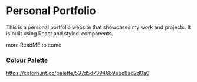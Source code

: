 # Personal Portfolio

This is a personal portfolio website that showcases my work and projects. 
It is built using React and styled-components.

more ReadME to come


### Colour Palette

https://colorhunt.co/palette/537d5d73946b9ebc8ad2d0a0